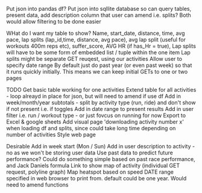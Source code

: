 Put json into pandas df?
Put json into sqllite database so can query tables, present data, add description column that user can amend i.e. splits?
Both would allow filtering to be done easier


WHat do I want my table to show?
Name, start_date, distance, time, avg pace, lap splits (lap_id,time, distance, avg pace), avg lap split (useful for workouts 400m reps etc), suffer_score, AVG HR (if has_Hr = true), 
Lap splits will have to be some form of embedded list / tuple within the one item
Lap splits might be separate GET reuqest, using our activities
Allow user to specify date range
By default just do past year (or even past week) so that it runs quickly initially. This means we can keep initial GETs to one or two pages

TODO
Get basic table working for one activities
Extend table for all activities - loop alreayd in place for json, but will need to amend if use df
Add in week/month/year subtotals - split by activity type (run, ride) and don't show if not present i.e. if toggles
Add in date range to present results
Add in user filter i.e. run / workout type - or just fovcus on running for now
Export to Excel & google sheets
Add visual page 'downloading activity number x' when loading df and splits, since could take long time depending on number of activities
Style web page

Desirable
Add in week start (Mon / Sun)
Add in user description to activity - no as we won't be storing user data
Use past data to predict future performance? Could do something simple based on past race performance, and Jack Daniels formula
Link to show map of activity (individual GET request, polyline graph)
Map heatspot based on speed
DATE range specified in web browser to print from. default could be one year. Would need to amend functions


